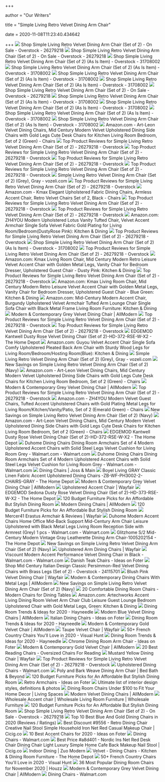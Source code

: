+++
        
author = "Our Writers"
        
title = "Simple Living Retro Velvet Dining Arm Chair"
        
date = 2020-11-08T11:23:40.434642
        
+++
[ ![](https://ak1.ostkcdn.com/images/products/is/images/direct/365c4e340e7bf3cfa65fa9c407f5012e7a614935/Simple-Living-Retro-Velvet-Dining-Arm-Chair-%28Set-of-2%29.jpg)](https://ak1.ostkcdn.com/images/products/is/images/direct/365c4e340e7bf3cfa65fa9c407f5012e7a614935/Simple-Living-Retro-Velvet-Dining-Arm-Chair-%28Set-of-2%29.jpg) Shop Simple Living Retro Velvet Dining Arm Chair (Set of 2) - On Sale -  Overstock - 26279218
[ ![](https://ak1.ostkcdn.com/images/products/is/images/direct/0fa4320a8a4a462d79aec865858b6b2b0593369f/Simple-Living-Retro-Velvet-Dining-Arm-Chair-%28Set-of-2%29.jpg)](https://ak1.ostkcdn.com/images/products/is/images/direct/0fa4320a8a4a462d79aec865858b6b2b0593369f/Simple-Living-Retro-Velvet-Dining-Arm-Chair-%28Set-of-2%29.jpg) Shop Simple Living Retro Velvet Dining Arm Chair (Set of 2) - On Sale -  Overstock - 26279218
[ ![](https://ak1.ostkcdn.com/images/products/26279218/Simple-Living-Retro-Velvet-Dining-Arm-Chair-Set-of-2-6b1e74cf-2b29-4fd8-802d-cc05a04f43db_600.jpg?impolicy=medium)](https://ak1.ostkcdn.com/images/products/26279218/Simple-Living-Retro-Velvet-Dining-Arm-Chair-Set-of-2-6b1e74cf-2b29-4fd8-802d-cc05a04f43db_600.jpg?impolicy=medium) Shop Simple Living Retro Velvet Dining Arm Chair (Set of 2) (As Is Item) -  Overstock - 31708002
[ ![](https://ak1.ostkcdn.com/images/products/26279218/Simple-Living-Retro-Velvet-Dining-Arm-Chair-Set-of-2-e6d28a6a-149e-4eae-ba42-a0e661e64629_600.jpg?impolicy=medium)](https://ak1.ostkcdn.com/images/products/26279218/Simple-Living-Retro-Velvet-Dining-Arm-Chair-Set-of-2-e6d28a6a-149e-4eae-ba42-a0e661e64629_600.jpg?impolicy=medium) Shop Simple Living Retro Velvet Dining Arm Chair (Set of 2) (As Is Item) -  Overstock - 31708002
[ ![](https://ak1.ostkcdn.com/images/products/26279218/Simple-Living-Retro-Velvet-Dining-Arm-Chair-Set-of-2-8ff8390d-15b2-4d46-b52b-cbc1b10aed47_600.jpg?impolicy=medium)](https://ak1.ostkcdn.com/images/products/26279218/Simple-Living-Retro-Velvet-Dining-Arm-Chair-Set-of-2-8ff8390d-15b2-4d46-b52b-cbc1b10aed47_600.jpg?impolicy=medium) Shop Simple Living Retro Velvet Dining Arm Chair (Set of 2) (As Is Item) -  Overstock - 31708002
[ ![](https://ak1.ostkcdn.com/images/products/26279218/Simple-Living-Retro-Velvet-Dining-Arm-Chair-Set-of-2-7e5ebfc7-194f-4726-8633-0835a2c064c4_600.jpg?impolicy=medium)](https://ak1.ostkcdn.com/images/products/26279218/Simple-Living-Retro-Velvet-Dining-Arm-Chair-Set-of-2-7e5ebfc7-194f-4726-8633-0835a2c064c4_600.jpg?impolicy=medium) Shop Simple Living Retro Velvet Dining Arm Chair (Set of 2) (As Is Item) -  Overstock - 31708002
[ ![](https://ak1.ostkcdn.com/images/products/is/images/direct/7dcbabbd8084f49644b36af18f3f8f6bb75268d1/Simple-Living-Retro-Velvet-Dining-Arm-Chair-%28Set-of-2%29.jpg)](https://ak1.ostkcdn.com/images/products/is/images/direct/7dcbabbd8084f49644b36af18f3f8f6bb75268d1/Simple-Living-Retro-Velvet-Dining-Arm-Chair-%28Set-of-2%29.jpg) Shop Simple Living Retro Velvet Dining Arm Chair (Set of 2) - On Sale -  Overstock - 26279218
[ ![](https://ak1.ostkcdn.com/images/products/26279218/Simple-Living-Retro-Velvet-Dining-Arm-Chair-Set-of-2-6197231d-bf6d-436a-ab10-0530f508b466_600.jpg?impolicy=medium)](https://ak1.ostkcdn.com/images/products/26279218/Simple-Living-Retro-Velvet-Dining-Arm-Chair-Set-of-2-6197231d-bf6d-436a-ab10-0530f508b466_600.jpg?impolicy=medium) Shop Simple Living Retro Velvet Dining Arm Chair (Set of 2) (As Is Item) -  Overstock - 31708002
[ ![](https://ak1.ostkcdn.com/images/products/26279218/Simple-Living-Retro-Velvet-Dining-Arm-Chair-Set-of-2-8e7d55f0-9a2c-4336-bcb3-460c59532719_600.jpg?impolicy=medium)](https://ak1.ostkcdn.com/images/products/26279218/Simple-Living-Retro-Velvet-Dining-Arm-Chair-Set-of-2-8e7d55f0-9a2c-4336-bcb3-460c59532719_600.jpg?impolicy=medium) Shop Simple Living Retro Velvet Dining Arm Chair (Set of 2) (As Is Item) -  Overstock - 31708002
[ ![](https://ak1.ostkcdn.com/images/products/26279218/Simple-Living-Retro-Velvet-Dining-Arm-Chair-Set-of-2-56243133-eeb2-48a9-83ec-dc6a576712eb_600.jpg?impolicy=medium)](https://ak1.ostkcdn.com/images/products/26279218/Simple-Living-Retro-Velvet-Dining-Arm-Chair-Set-of-2-56243133-eeb2-48a9-83ec-dc6a576712eb_600.jpg?impolicy=medium) Shop Simple Living Retro Velvet Dining Arm Chair (Set of 2) (As Is Item) -  Overstock - 31708002
[ ![](https://ak1.ostkcdn.com/images/products/26279218/Simple-Living-Retro-Velvet-Dining-Arm-Chair-Set-of-2-2be7bbc0-a861-4b82-b648-847d3a1e6c94_600.jpg?impolicy=medium)](https://ak1.ostkcdn.com/images/products/26279218/Simple-Living-Retro-Velvet-Dining-Arm-Chair-Set-of-2-2be7bbc0-a861-4b82-b648-847d3a1e6c94_600.jpg?impolicy=medium) Shop Simple Living Retro Velvet Dining Arm Chair (Set of 2) (As Is Item) -  Overstock - 31708002
[ ![](https://images-na.ssl-images-amazon.com/images/I/81Pm9sEEj3L._AC_SL1500_.jpg)](https://images-na.ssl-images-amazon.com/images/I/81Pm9sEEj3L._AC_SL1500_.jpg) Amazon.com - Art-Leon Velvet Dining Chairs, Mid Century Modern Velvet  Upholstered Dining Side Chairs with Gold Legs Cute Desk Chairs for Kitchen  Living Room Bedroom, Set of 2 (Green) - Chairs
[ ![](https://ak1.ostkcdn.com/images/products/is/images/direct/ed8024a190153347e6638ce7342ae72468a01e8e/Simple_Living_Retro_Velvet_Dining_Arm_Chair_Set_of_2.jpeg)](https://ak1.ostkcdn.com/images/products/is/images/direct/ed8024a190153347e6638ce7342ae72468a01e8e/Simple_Living_Retro_Velvet_Dining_Arm_Chair_Set_of_2.jpeg) Top Product Reviews for Simple Living Retro Velvet Dining Arm Chair (Set of  2) - 26279218 - Overstock
[ ![](https://ak1.ostkcdn.com/images/products/is/images/direct/a7029200bb835394ba0a7a22dc3332bf7dd0c08b/Simple_Living_Retro_Velvet_Dining_Arm_Chair_Set_of_2.jpeg)](https://ak1.ostkcdn.com/images/products/is/images/direct/a7029200bb835394ba0a7a22dc3332bf7dd0c08b/Simple_Living_Retro_Velvet_Dining_Arm_Chair_Set_of_2.jpeg) Top Product Reviews for Simple Living Retro Velvet Dining Arm Chair (Set of  2) - 26279218 - Overstock
[ ![](https://ak1.ostkcdn.com/images/products/is/images/direct/636f71b8dd5911cf2257d0194356e7b6617fe205/Simple_Living_Retro_Velvet_Dining_Arm_Chair_Set_of_2.jpeg)](https://ak1.ostkcdn.com/images/products/is/images/direct/636f71b8dd5911cf2257d0194356e7b6617fe205/Simple_Living_Retro_Velvet_Dining_Arm_Chair_Set_of_2.jpeg) Top Product Reviews for Simple Living Retro Velvet Dining Arm Chair (Set of  2) - 26279218 - Overstock
[ ![](https://ak1.ostkcdn.com/images/products/is/images/direct/f54f6a2773dc09fc76e70805984dbaec33b4e085/Simple_Living_Retro_Velvet_Dining_Arm_Chair_Set_of_2.jpeg)](https://ak1.ostkcdn.com/images/products/is/images/direct/f54f6a2773dc09fc76e70805984dbaec33b4e085/Simple_Living_Retro_Velvet_Dining_Arm_Chair_Set_of_2.jpeg) Top Product Reviews for Simple Living Retro Velvet Dining Arm Chair (Set of  2) - 26279218 - Overstock
[ ![](https://i.pinimg.com/originals/24/48/7a/24487acb11e5004e26e571585b77f78d.jpg)](https://i.pinimg.com/originals/24/48/7a/24487acb11e5004e26e571585b77f78d.jpg) Simple Living Retro Velvet Dining Arm Chair (Set of 2) (Grey), Gray -  vozeli.com
[ ![](https://ak1.ostkcdn.com/images/products/is/images/direct/27ab3ad438003a5ddb1c7409251f09818e2a615f/Simple_Living_Retro_Velvet_Dining_Arm_Chair_Set_of_2.jpeg)](https://ak1.ostkcdn.com/images/products/is/images/direct/27ab3ad438003a5ddb1c7409251f09818e2a615f/Simple_Living_Retro_Velvet_Dining_Arm_Chair_Set_of_2.jpeg) Top Product Reviews for Simple Living Retro Velvet Dining Arm Chair (Set of  2) - 26279218 - Overstock
[ ![](https://images-na.ssl-images-amazon.com/images/I/61yZMXViJAL._AC_SX522_.jpg)](https://images-na.ssl-images-amazon.com/images/I/61yZMXViJAL._AC_SX522_.jpg) Amazon.com - Kmax Elegant Upholstered Fabric Dining Chairs, Armless Accent  Chair, Retro Velvet Chairs Set of 2, Black - Chairs
[ ![](https://ak1.ostkcdn.com/images/products/is/images/direct/2646fb9b3c677cc45fc62cd0d0083374e16af19d/Simple_Living_Retro_Velvet_Dining_Arm_Chair_Set_of_2.jpeg)](https://ak1.ostkcdn.com/images/products/is/images/direct/2646fb9b3c677cc45fc62cd0d0083374e16af19d/Simple_Living_Retro_Velvet_Dining_Arm_Chair_Set_of_2.jpeg) Top Product Reviews for Simple Living Retro Velvet Dining Arm Chair (Set of  2) - 26279218 - Overstock
[ ![](https://ak1.ostkcdn.com/images/products/is/images/direct/2e9abc9f71588f7d3d03fad964673a00fa4a803b/Simple_Living_Retro_Velvet_Dining_Arm_Chair_Set_of_2.jpeg)](https://ak1.ostkcdn.com/images/products/is/images/direct/2e9abc9f71588f7d3d03fad964673a00fa4a803b/Simple_Living_Retro_Velvet_Dining_Arm_Chair_Set_of_2.jpeg) Top Product Reviews for Simple Living Retro Velvet Dining Arm Chair (Set of  2) - 26279218 - Overstock
[ ![](https://images-na.ssl-images-amazon.com/images/I/91wVMOocOVL._AC_SX522_.jpg)](https://images-na.ssl-images-amazon.com/images/I/91wVMOocOVL._AC_SX522_.jpg) Amazon.com: ZH4YOU Modern Upholstered Lotus Vanity Tufted Chair, Velvet  Accent Armchair Single Sofa Velvet Fabric Gold Plating for Living  Room/Bedroom(DustyRose Pink): Kitchen & Dining
[ ![](https://ak1.ostkcdn.com/images/products/is/images/direct/a958ec11943708f43a326033d3c4e69910d8a6d1/Simple_Living_Retro_Velvet_Dining_Arm_Chair_Set_of_2.jpeg)](https://ak1.ostkcdn.com/images/products/is/images/direct/a958ec11943708f43a326033d3c4e69910d8a6d1/Simple_Living_Retro_Velvet_Dining_Arm_Chair_Set_of_2.jpeg) Top Product Reviews for Simple Living Retro Velvet Dining Arm Chair (Set of  2) - 26279218 - Overstock
[ ![](https://ak1.ostkcdn.com/images/products/26279218/Simple-Living-Retro-Velvet-Dining-Arm-Chair-Set-of-2-4cf32cdc-687c-4db6-872c-b21dc9dcfad3.jpg)](https://ak1.ostkcdn.com/images/products/26279218/Simple-Living-Retro-Velvet-Dining-Arm-Chair-Set-of-2-4cf32cdc-687c-4db6-872c-b21dc9dcfad3.jpg) Shop Simple Living Retro Velvet Dining Arm Chair (Set of 2) (As Is Item) -  Overstock - 31708002
[ ![](https://ak1.ostkcdn.com/images/products/is/images/direct/0f247d72b367ed7edbc3a07d855627bdf2692c9c/Simple_Living_Retro_Velvet_Dining_Arm_Chair_Set_of_2.jpeg)](https://ak1.ostkcdn.com/images/products/is/images/direct/0f247d72b367ed7edbc3a07d855627bdf2692c9c/Simple_Living_Retro_Velvet_Dining_Arm_Chair_Set_of_2.jpeg) Top Product Reviews for Simple Living Retro Velvet Dining Arm Chair (Set of  2) - 26279218 - Overstock
[ ![](https://images-na.ssl-images-amazon.com/images/I/61bmCja1i0L._AC_SX522_.jpg)](https://images-na.ssl-images-amazon.com/images/I/61bmCja1i0L._AC_SX522_.jpg) Amazon.com: Kmax Living Room Chair, Mid Century Modern Retro Leisure Velvet  Accent Chair with Golden Metal Legs, Vanity Chair for Bedroom Dresser,  Upholstered Guest Chair - Dusty Pink: Kitchen & Dining
[ ![](https://ak1.ostkcdn.com/images/products/is/images/direct/0ced640f8353874cce5b7c66bb673fbfb3fd639d/Simple_Living_Retro_Velvet_Dining_Arm_Chair_Set_of_2.jpeg)](https://ak1.ostkcdn.com/images/products/is/images/direct/0ced640f8353874cce5b7c66bb673fbfb3fd639d/Simple_Living_Retro_Velvet_Dining_Arm_Chair_Set_of_2.jpeg) Top Product Reviews for Simple Living Retro Velvet Dining Arm Chair (Set of  2) - 26279218 - Overstock
[ ![](https://images-na.ssl-images-amazon.com/images/I/61wwtkYUrlL._AC_SX522_.jpg)](https://images-na.ssl-images-amazon.com/images/I/61wwtkYUrlL._AC_SX522_.jpg) Amazon.com: Kmax Living Room Chair, Mid Century Modern Retro Leisure Velvet  Accent Chair with Golden Metal Legs, Vanity Chair for Bedroom Dresser,  Upholstered Guest Chair - Blue Green: Kitchen & Dining
[ ![](https://images-na.ssl-images-amazon.com/images/I/51WYqpG3x7L._AC_SX522_.jpg)](https://images-na.ssl-images-amazon.com/images/I/51WYqpG3x7L._AC_SX522_.jpg) Amazon.com: Mid-Century Modern Accent Chair, Burgundy Upholstered Velvet  Armchair Tufted Arm Lounge Chair Single Sofa Chair with Black Metal Frame  Living Room Furniture: Kitchen & Dining
[ ![](https://secure.img1-fg.wfcdn.com/im/72568080/resize-h600-w600%5Ecompr-r85/9047/90475307/Melva+Velvet+Upholstered+Dining+Chair.jpg)](https://secure.img1-fg.wfcdn.com/im/72568080/resize-h600-w600%5Ecompr-r85/9047/90475307/Melva+Velvet+Upholstered+Dining+Chair.jpg) Modern & Contemporary Grey Velvet Dining Chair | AllModern
[ ![](https://ak1.ostkcdn.com/images/products/is/images/direct/0c53e4092b79e24bd23dc23c3c95a0078485e924/Simple_Living_Retro_Velvet_Dining_Arm_Chair_Set_of_2.jpeg)](https://ak1.ostkcdn.com/images/products/is/images/direct/0c53e4092b79e24bd23dc23c3c95a0078485e924/Simple_Living_Retro_Velvet_Dining_Arm_Chair_Set_of_2.jpeg) Top Product Reviews for Simple Living Retro Velvet Dining Arm Chair (Set of  2) - 26279218 - Overstock
[ ![](https://ak1.ostkcdn.com/images/products/is/images/direct/6607515f4b5eb8b23edba7e17897b97b0f8473de/Simple_Living_Retro_Velvet_Dining_Arm_Chair_Set_of_2.jpeg)](https://ak1.ostkcdn.com/images/products/is/images/direct/6607515f4b5eb8b23edba7e17897b97b0f8473de/Simple_Living_Retro_Velvet_Dining_Arm_Chair_Set_of_2.jpeg) Top Product Reviews for Simple Living Retro Velvet Dining Arm Chair (Set of  2) - 26279218 - Overstock
[ ![](https://images.homedepot-static.com/productImages/58233b0d-aa50-487e-a359-08f215cd9b2c/svn/dusty-rose-walnut-edgemod-accent-chairs-hd-372-rse-w-x2-64_1000.jpg)](https://images.homedepot-static.com/productImages/58233b0d-aa50-487e-a359-08f215cd9b2c/svn/dusty-rose-walnut-edgemod-accent-chairs-hd-372-rse-w-x2-64_1000.jpg) EDGEMOD Kantwell Dusty Rose Velvet Dining Chair (Set of 2)-HD-372-RSE-W-X2  - The Home Depot
[ ![](https://images-na.ssl-images-amazon.com/images/I/710GfF5RiLL._AC_SX522_.jpg)](https://images-na.ssl-images-amazon.com/images/I/710GfF5RiLL._AC_SX522_.jpg) Amazon.com: Guyou Velvet Accent Chair Single Sofa Comfy Upholstered Pleated  Back Arm Chair with Sturdy Wood Legs for Living Room/Bedroom/Hosting  Room(Blue): Kitchen & Dining
[ ![](https://i.pinimg.com/originals/f1/8a/20/f18a2017ab72be823ae35bca99c4076b.png)](https://i.pinimg.com/originals/f1/8a/20/f18a2017ab72be823ae35bca99c4076b.png) Simple Living Retro Velvet Dining Arm Chair (Set of 2) (Grey), Gray -  vozeli.com
[ ![](https://images.prod.meredith.com/product/213fe54c8e0abc8cda6e9c2c06d80c1f/1576924211296/m/simple-living-beetle-dining-chair-set-of-2-upholstered-velvet-blue-velvet)](https://images.prod.meredith.com/product/213fe54c8e0abc8cda6e9c2c06d80c1f/1576924211296/m/simple-living-beetle-dining-chair-set-of-2-upholstered-velvet-blue-velvet) New Savings on Simple Living Retro Velvet Dining Arm Chair (Set of 2) (Navy)
[ ![](https://m.media-amazon.com/images/I/61ieb2uSNGL._AC_SS350_.jpg)](https://m.media-amazon.com/images/I/61ieb2uSNGL._AC_SS350_.jpg) Amazon.com - Art-Leon Velvet Dining Chairs, Mid Century Modern Velvet  Upholstered Dining Side Chairs with Gold Legs Cute Desk Chairs for Kitchen  Living Room Bedroom, Set of 2 (Green) - Chairs
[ ![](https://secure.img1-fg.wfcdn.com/im/11067495/resize-h310-w310%5Ecompr-r85/1208/120864588/patrick-velvet-upholstered-side-chair.jpg)](https://secure.img1-fg.wfcdn.com/im/11067495/resize-h310-w310%5Ecompr-r85/1208/120864588/patrick-velvet-upholstered-side-chair.jpg) Modern & Contemporary Grey Velvet Dining Chair | AllModern
[ ![](https://ak1.ostkcdn.com/images/products/is/images/direct/97c972fcc3dcaea80a30ed58329f707512531b79/Simple_Living_Retro_Velvet_Dining_Arm_Chair_Set_of_2.jpeg)](https://ak1.ostkcdn.com/images/products/is/images/direct/97c972fcc3dcaea80a30ed58329f707512531b79/Simple_Living_Retro_Velvet_Dining_Arm_Chair_Set_of_2.jpeg) Top Product Reviews for Simple Living Retro Velvet Dining Arm Chair (Set of  2) - 26279218 - Overstock
[ ![](https://images-na.ssl-images-amazon.com/images/I/51SVEyLP2TL._AC_SX522_.jpg)](https://images-na.ssl-images-amazon.com/images/I/51SVEyLP2TL._AC_SX522_.jpg) Amazon.com - ZH4YOU Modern Velvet Guest Chairs, Tufted Accent Upholstered  Chairs with Gold Plating Metal Legs for Living Room/Kitchen/Vanity/Patio,  Set of 2 (Emerald Green) - Chairs
[ ![](https://images.prod.meredith.com/product/b552694ff81ab540872166dc2da94949/1592582814185/m/simple-living-shelly-beetle-dining-chair-set-of-2-grey)](https://images.prod.meredith.com/product/b552694ff81ab540872166dc2da94949/1592582814185/m/simple-living-shelly-beetle-dining-chair-set-of-2-grey) New Savings on Simple Living Retro Velvet Dining Arm Chair (Set of 2) (Navy)
[ ![](https://m.media-amazon.com/images/I/71deNIGOuCL._AC_SS350_.jpg)](https://m.media-amazon.com/images/I/71deNIGOuCL._AC_SS350_.jpg) Amazon.com - Art-Leon Velvet Dining Chairs, Mid Century Modern Velvet  Upholstered Dining Side Chairs with Gold Legs Cute Desk Chairs for Kitchen  Living Room Bedroom, Set of 2 (Green) - Chairs
[ ![](https://images.homedepot-static.com/productImages/65d589ab-bf1e-4d9f-813c-ecc5fa34c71d/svn/dusty-rose-walnut-edgemod-accent-chairs-hd-372-rse-w-x2-40_600.jpg)](https://images.homedepot-static.com/productImages/65d589ab-bf1e-4d9f-813c-ecc5fa34c71d/svn/dusty-rose-walnut-edgemod-accent-chairs-hd-372-rse-w-x2-40_600.jpg) EDGEMOD Kantwell Dusty Rose Velvet Dining Chair (Set of 2)-HD-372-RSE-W-X2  - The Home Depot
[ ![](https://i5.walmartimages.com/asr/a417b983-aebd-4863-a904-b9792f37f48a_1.d69cfc4adab0e02dde26d4d512bf42f5.jpeg)](https://i5.walmartimages.com/asr/a417b983-aebd-4863-a904-b9792f37f48a_1.d69cfc4adab0e02dde26d4d512bf42f5.jpeg) Duhome Dining Chairs Dining Room Armchairs Set of 4 Modern Upholstered Accent  Chairs with Solid Steel Legs Velvet Cushion for Living Room Grey -  Walmart.com - Walmart.com
[ ![](https://i5.walmartimages.com/asr/942c1f40-2649-464c-b06c-d4ae4a2a2496_1.fe548cb922a68fe6af796284d991b03d.jpeg?odnWidth=612&odnHeight=612&odnBg=ffffff)](https://i5.walmartimages.com/asr/942c1f40-2649-464c-b06c-d4ae4a2a2496_1.fe548cb922a68fe6af796284d991b03d.jpeg?odnWidth=612&odnHeight=612&odnBg=ffffff) Duhome Dining Chairs Dining Room Armchairs Set of 4 Modern Upholstered Accent  Chairs with Solid Steel Legs Velvet Cushion for Living Room Grey -  Walmart.com - Walmart.com
[ ![](https://secure.img1-fg.wfcdn.com/im/47398963/resize-h600-w600%5Ecompr-r85/5689/56895313/Dining+Chairs.jpg)](https://secure.img1-fg.wfcdn.com/im/47398963/resize-h600-w600%5Ecompr-r85/5689/56895313/Dining+Chairs.jpg) Dining Chairs | Joss & Main
[ ![](https://images.homedepot-static.com/productImages/f901e9d4-e9cd-49c0-b233-8d49ccd14ba2/svn/gray-boyel-living-dining-chairs-zb-wf-ph3002-2-chairs-gray-64_600.jpg)](https://images.homedepot-static.com/productImages/f901e9d4-e9cd-49c0-b233-8d49ccd14ba2/svn/gray-boyel-living-dining-chairs-zb-wf-ph3002-2-chairs-gray-64_600.jpg) Boyel Living GRAY Classic Linen Fabric Accent Upholstered Dining Chairs -ZB-WF-PH3002-2-CHAIRS-GRAY - The Home Depot
[ ![](https://secure.img1-fg.wfcdn.com/im/08682348/resize-h310-w310%5Ecompr-r85/1227/122785817/brie-solid-wood-upholstered-dining-chair-set-of-2.jpg)](https://secure.img1-fg.wfcdn.com/im/08682348/resize-h310-w310%5Ecompr-r85/1227/122785817/brie-solid-wood-upholstered-dining-chair-set-of-2.jpg) Modern & Contemporary Grey Velvet Dining Chair | AllModern
[ ![](https://secure.img1-fg.wfcdn.com/im/18177364/resize-h600-w600%5Ecompr-r85/8648/86484346/Dining+Chair+Tufted+Armless+Chair+Upholstered+Accent+Chair%2C+Set+Of+6+%28Grey%29+%28Set+of+6%29.jpg)](https://secure.img1-fg.wfcdn.com/im/18177364/resize-h600-w600%5Ecompr-r85/8648/86484346/Dining+Chair+Tufted+Armless+Chair+Upholstered+Accent+Chair%2C+Set+Of+6+%28Grey%29+%28Set+of+6%29.jpg) Upholstered Accent Chair | Wayfair
[ ![](https://images.homedepot-static.com/productImages/655a8922-5c05-4c93-bf1a-a6c5cf361f3d/svn/dusty-rose-walnut-edgemod-accent-chairs-hd-373-rse-w-x2-64_600.jpg)](https://images.homedepot-static.com/productImages/655a8922-5c05-4c93-bf1a-a6c5cf361f3d/svn/dusty-rose-walnut-edgemod-accent-chairs-hd-373-rse-w-x2-64_600.jpg) EDGEMOD Sedona Dusty Rose Velvet Dining Chair (Set of 2)-HD-373-RSE-W-X2 -  The Home Depot
[ ![](https://stylebyemilyhenderson.com/wp-content/uploads/2019/05/fabulous-ideas-for-painted-dining-room-chairs-1.jpg)](https://stylebyemilyhenderson.com/wp-content/uploads/2019/05/fabulous-ideas-for-painted-dining-room-chairs-1.jpg) 120 Budget Furniture Picks for An Affordable But Stylish Dining Room
[ ![](https://secure.img1-fg.wfcdn.com/im/66854884/resize-h600-w600%5Ecompr-r85/3865/38650414/Dining+Chairs.jpg)](https://secure.img1-fg.wfcdn.com/im/66854884/resize-h600-w600%5Ecompr-r85/3865/38650414/Dining+Chairs.jpg) Modern Dining Chairs | AllModern
[ ![](https://stylebyemilyhenderson.com/wp-content/uploads/2019/05/Emily-Henderson-Budget-Dining-Room-Sets-Dining-Chairs2.jpg)](https://stylebyemilyhenderson.com/wp-content/uploads/2019/05/Emily-Henderson-Budget-Dining-Room-Sets-Dining-Chairs2.jpg) 120 Budget Furniture Picks for An Affordable But Stylish Dining Room
[ ![](https://secure.img1-fg.wfcdn.com/im/27405933/compr-r85/1231/123125373/erastus-armchair.jpg)](https://secure.img1-fg.wfcdn.com/im/27405933/compr-r85/1231/123125373/erastus-armchair.jpg) Mercer41 Erastus Armchair & Reviews | Wayfair
[ ![](https://i5.walmartimages.com/asr/5b314ade-143b-410b-8747-efd2ddb8fd2a_1.96da7395a1d139215ce438173c94da8e.jpeg)](https://i5.walmartimages.com/asr/5b314ade-143b-410b-8747-efd2ddb8fd2a_1.96da7395a1d139215ce438173c94da8e.jpeg) Duhome Modern Accent Chairs Home Office Mid-Back Support Mid-Century Arm  Chair Leisure Upholstered with Black Metal Legs Living Room Reception Side  with Armrest (Grey) 1 pcs - Walmart.com - Walmart.com
[ ![](https://images.homedepot-static.com/productImages/fe8d0ecf-a28d-4cf8-92e4-11b9e7b9782d/svn/vintage-gray-glitzhome-dining-chairs-1005202154-64_1000.jpg)](https://images.homedepot-static.com/productImages/fe8d0ecf-a28d-4cf8-92e4-11b9e7b9782d/svn/vintage-gray-glitzhome-dining-chairs-1005202154-64_1000.jpg) Glitzhome S/2 Mid-Century Modern Vintage Gray Leatherette Dining Arm Chair-1005202154  - The Home Depot
[ ![](https://images.prod.meredith.com/content/281474979955524/738306)](https://images.prod.meredith.com/content/281474979955524/738306) New Savings on Simple Living Retro Velvet Dining Arm Chair (Set of 2) (Navy)
[ ![](https://secure.img1-fg.wfcdn.com/im/85295183/resize-h600-w600%5Ecompr-r85/7327/73275387/Sprayberry+Upholstered+Arm+Dining+Chair+%28Set+of+2%29.jpg)](https://secure.img1-fg.wfcdn.com/im/85295183/resize-h600-w600%5Ecompr-r85/7327/73275387/Sprayberry+Upholstered+Arm+Dining+Chair+%28Set+of+2%29.jpg) Upholstered Arm Dining Chairs | Wayfair
[ ![](https://i5.walmartimages.com/asr/5d7f924b-0fa3-4aa4-9563-ef78b7a7fed0_1.d4c44f4afacc853e96acacb9bc0b2bcc.jpeg)](https://i5.walmartimages.com/asr/5d7f924b-0fa3-4aa4-9563-ef78b7a7fed0_1.d4c44f4afacc853e96acacb9bc0b2bcc.jpeg) Viscount Modern Accent Performance Velvet Dining Chair in Black -  Walmart.com - Walmart.com
[ ![](https://foter.com/photos/title/danish-teak-chairs.jpg)](https://foter.com/photos/title/danish-teak-chairs.jpg) Danish Teak Chairs - Ideas on Foter
[ ![](https://ak1.ostkcdn.com/images/products/24115701/Mid-Century-Italian-Design-Classic-Persimmon-Red-Velvet-Dining-Chairs-with-Brass-Legs-Set-of-2-39dc5389-11b7-49bc-a3b6-e1aa901023f4.jpg)](https://ak1.ostkcdn.com/images/products/24115701/Mid-Century-Italian-Design-Classic-Persimmon-Red-Velvet-Dining-Chairs-with-Brass-Legs-Set-of-2-39dc5389-11b7-49bc-a3b6-e1aa901023f4.jpg) Shop Mid Century Italian Design Classic Persimmon-Red Velvet Dining Chairs  with Brass Legs (Set of 2) - Overstock - 24115701
[ ![](https://secure.img1-fg.wfcdn.com/im/22268752/resize-h310-w310%5Ecompr-r85/8352/83526409/stonefort-tufted-velvet-upholstered-dining-chair-set-of-2.jpg)](https://secure.img1-fg.wfcdn.com/im/22268752/resize-h310-w310%5Ecompr-r85/8352/83526409/stonefort-tufted-velvet-upholstered-dining-chair-set-of-2.jpg) Blush Pink Velvet Dining Chair | Wayfair
[ ![](https://secure.img1-fg.wfcdn.com/im/78860236/resize-h600-w600%5Ecompr-r85/9046/90461836/York+Upholstered+Dining+Chair.jpg)](https://secure.img1-fg.wfcdn.com/im/78860236/resize-h600-w600%5Ecompr-r85/9046/90461836/York+Upholstered+Dining+Chair.jpg) Modern & Contemporary Dining Chairs With Metal Legs | AllModern
[ ![](https://assets.marthastewart.com/styles/wmax-1500/d21/plaid-bistro-set-0717/plaid-bistro-set-0717_horiz.jpg)](https://assets.marthastewart.com/styles/wmax-1500/d21/plaid-bistro-set-0717/plaid-bistro-set-0717_horiz.jpg) New Savings on Simple Living Retro Velvet Dining Arm Chair (Set of 2) (Navy)
[ ![](https://hips.hearstapps.com/hmg-prod.s3.amazonaws.com/images/dining-chairs-lead-1580839939.jpg)](https://hips.hearstapps.com/hmg-prod.s3.amazonaws.com/images/dining-chairs-lead-1580839939.jpg) 20 Comfortable Dining Room Chairs - Modern Chairs for Dining Tables
[ ![](https://images-na.ssl-images-amazon.com/images/I/71oTupdqKNL._AC_SL1500_.jpg)](https://images-na.ssl-images-amazon.com/images/I/71oTupdqKNL._AC_SL1500_.jpg) Amazon.com: Artechworks Accent Living Dining Room Velvet Arm Chair Club  Leisure Guest Lounge Bedroom Upholstered Chair with Gold Metal Legs, Green:  Kitchen & Dining
[ ![](https://www.hayneedle.com/tips-and-ideas/wp-content/uploads/2018/06/dining-room-1-1.jpg)](https://www.hayneedle.com/tips-and-ideas/wp-content/uploads/2018/06/dining-room-1-1.jpg) Dining Room Trends & Ideas for 2020 - Hayneedle
[ ![](https://secure.img1-fg.wfcdn.com/im/41267656/resize-h310-w310%5Ecompr-r85/9771/97713453/victor-upholstered-dining-chair.jpg)](https://secure.img1-fg.wfcdn.com/im/41267656/resize-h310-w310%5Ecompr-r85/9771/97713453/victor-upholstered-dining-chair.jpg) Modern Blue Velvet Dining Chairs | AllModern
[ ![](https://foter.com/photos/289/modern-italian-quia-dining-chairs-metal-frame-leather-sossano-set-of.jpg?s=ts3)](https://foter.com/photos/289/modern-italian-quia-dining-chairs-metal-frame-leather-sossano-set-of.jpg?s=ts3) Italian Dining Chairs - Ideas on Foter
[ ![](https://www.hayneedle.com/tips-and-ideas/wp-content/uploads/2018/06/OneRoomChallenge_SMPLiving-0402-2-copy.jpg)](https://www.hayneedle.com/tips-and-ideas/wp-content/uploads/2018/06/OneRoomChallenge_SMPLiving-0402-2-copy.jpg) Dining Room Trends & Ideas for 2020 - Hayneedle
[ ![](https://secure.img1-fg.wfcdn.com/im/67733002/resize-h310-w310%5Ecompr-r85/9439/94399232/melva-velvet-upholstered-dining-chair.jpg)](https://secure.img1-fg.wfcdn.com/im/67733002/resize-h310-w310%5Ecompr-r85/9439/94399232/melva-velvet-upholstered-dining-chair.jpg) Modern & Contemporary Gold Velvet Chair | AllModern
[ ![](https://secure.img1-fg.wfcdn.com/im/24439330/resize-h600-w600%5Ecompr-r85/1248/124804321/Easterling+Velvet+Slipper+Chair.jpg)](https://secure.img1-fg.wfcdn.com/im/24439330/resize-h600-w600%5Ecompr-r85/1248/124804321/Easterling+Velvet+Slipper+Chair.jpg) Taupe Velvet Chair | Wayfair
[ ![](https://visualhunt.com/photos/title/french-country-chairs.jpg)](https://visualhunt.com/photos/title/french-country-chairs.jpg) 50+ French Country Chairs You'll Love in 2020 - Visual Hunt
[ ![](https://www.hayneedle.com/tips-and-ideas/wp-content/uploads/2018/06/modern-traditional-dining-room.jpg)](https://www.hayneedle.com/tips-and-ideas/wp-content/uploads/2018/06/modern-traditional-dining-room.jpg) Dining Room Trends & Ideas for 2020 - Hayneedle
[ ![](https://foter.com/photos/title/chrome-dining-room-arm-chair.jpg)](https://foter.com/photos/title/chrome-dining-room-arm-chair.jpg) Chrome Dining Room Arm Chair - Ideas on Foter
[ ![](https://secure.img1-fg.wfcdn.com/im/26010427/resize-h600-w600%5Ecompr-r85/1218/121862132/Devers+Velvet+Chair.jpg)](https://secure.img1-fg.wfcdn.com/im/26010427/resize-h600-w600%5Ecompr-r85/1218/121862132/Devers+Velvet+Chair.jpg) Modern & Contemporary Gold Velvet Chair | AllModern
[ ![](https://hips.hearstapps.com/hmg-prod.s3.amazonaws.com/images/reading-chairs-lead-1579279562.jpg)](https://hips.hearstapps.com/hmg-prod.s3.amazonaws.com/images/reading-chairs-lead-1579279562.jpg) 20 Best Reading Chairs - Oversized Chairs For Reading
[ ![](https://secure.img1-fg.wfcdn.com/im/08403159/resize-h310-w310%5Ecompr-r85/9113/91138996/pretor-upholstered-dining-chair-set-of-2.jpg)](https://secure.img1-fg.wfcdn.com/im/08403159/resize-h310-w310%5Ecompr-r85/9113/91138996/pretor-upholstered-dining-chair-set-of-2.jpg) Mustard Yellow Dining Chair | Wayfair
[ ![](https://ak1.ostkcdn.com/images/products/is/images/direct/5ef7a510ba9cdd337c9cca6b03c05d3fce80c6ab/Art-Leon-Modern-Velvet-Fabric-Dining-Chairs-Set-of-2-with-Golden-Legs.jpg)](https://ak1.ostkcdn.com/images/products/is/images/direct/5ef7a510ba9cdd337c9cca6b03c05d3fce80c6ab/Art-Leon-Modern-Velvet-Fabric-Dining-Chairs-Set-of-2-with-Golden-Legs.jpg) Top Product Reviews for Simple Living Retro Velvet Dining Arm Chair (Set of  2) - 26279218 - Overstock
[ ![](https://i5.walmartimages.com/asr/50b61bdd-38a3-4fd2-9aa1-3a1313357462_1.7102d83722a3555a1f807433f9b2585b.jpeg?odnHeight=200&odnWidth=200&odnBg=ffffff)](https://i5.walmartimages.com/asr/50b61bdd-38a3-4fd2-9aa1-3a1313357462_1.7102d83722a3555a1f807433f9b2585b.jpeg?odnHeight=200&odnWidth=200&odnBg=ffffff) Upholstered Dining Chairs - Walmart.com
[ ![](https://b3h2.scene7.com/is/image/BedBathandBeyond/138557462795401p?$690$&wid=690&hei=690)](https://b3h2.scene7.com/is/image/BedBathandBeyond/138557462795401p?$690$&wid=690&hei=690) Poly and Bark Weave Dining Arm Chair | Bed Bath & Beyond
[ ![](https://stylebyemilyhenderson.com/wp-content/uploads/2017/05/Brady-Tolbert_Emily-Henderson_Black-and-White-Kitchen_Vintage_Apartment-Refresh_Wood_Brass_Checkered-Floor_Copper-Pots_Eclectic_Glam_Modern_Traditional_10.jpg)](https://stylebyemilyhenderson.com/wp-content/uploads/2017/05/Brady-Tolbert_Emily-Henderson_Black-and-White-Kitchen_Vintage_Apartment-Refresh_Wood_Brass_Checkered-Floor_Copper-Pots_Eclectic_Glam_Modern_Traditional_10.jpg) 120 Budget Furniture Picks for An Affordable But Stylish Dining Room
[ ![](https://foter.com/photos/title/retro-armchairs.jpg)](https://foter.com/photos/title/retro-armchairs.jpg) Retro Armchairs - Ideas on Foter
[ ![](https://decorinteriorsus.com/blog/wp-content/uploads/2020/02/retro.jpg)](https://decorinteriorsus.com/blog/wp-content/uploads/2020/02/retro.jpg) Ultimate list of interior design styles, definitions & photos
[ ![](https://www.livingspaces.com/globalassets/productassets/200000-299999/250000-259999/257000-257999/257900-257999/257902/257902_multicolor_multi-media_dining_chair_signature_01.jpg?w=446&h=296&mode=pad)](https://www.livingspaces.com/globalassets/productassets/200000-299999/250000-259999/257000-257999/257900-257999/257902/257902_multicolor_multi-media_dining_chair_signature_01.jpg?w=446&h=296&mode=pad) Dining Room Chairs Under $100 to Fit Your Home Decor | Living Spaces
[ ![](https://secure.img1-fg.wfcdn.com/im/48990142/resize-h310-w310%5Ecompr-r85/9473/94737551/ravi-velvet-upholstered-side-chair-set-of-2.jpg)](https://secure.img1-fg.wfcdn.com/im/48990142/resize-h310-w310%5Ecompr-r85/9473/94737551/ravi-velvet-upholstered-side-chair-set-of-2.jpg) Modern Velvet Dining Chairs | AllModern
[ ![](http://www.wholesale-interiors.com/resize/Shared/Images/Products/Batch%20160/9938-1.jpg?bw=1000&w=1000&bh=1000&h=1000)](http://www.wholesale-interiors.com/resize/Shared/Images/Products/Batch%20160/9938-1.jpg?bw=1000&w=1000&bh=1000&h=1000) Wholesale Accent chair | Wholesale Living Room Furniture | Wholesale  Furniture
[ ![](https://stylebyemilyhenderson.com/wp-content/uploads/2019/05/Emily-Henderson-Budget-Dining-Room-Sets-Dining-Tables2.jpg)](https://stylebyemilyhenderson.com/wp-content/uploads/2019/05/Emily-Henderson-Budget-Dining-Room-Sets-Dining-Tables2.jpg) 120 Budget Furniture Picks for An Affordable But Stylish Dining Room
[ ![](https://ak1.ostkcdn.com/images/products/is/images/direct/e06af13a89af88e66c26cd44e3a3a033f3aa0912/Art-Leon-Modern-Velvet-Fabric-Dining-Chairs-Set-of-2-with-Golden-Legs_320.jpg?impolicy=medium&imwidth=200)](https://ak1.ostkcdn.com/images/products/is/images/direct/e06af13a89af88e66c26cd44e3a3a033f3aa0912/Art-Leon-Modern-Velvet-Fabric-Dining-Chairs-Set-of-2-with-Golden-Legs_320.jpg?impolicy=medium&imwidth=200) Shop Simple Living Retro Velvet Dining Arm Chair (Set of 2) - On Sale -  Overstock - 26279218
[ ![](https://m.media-amazon.com/images/I/81srPnh-1qL._AC_UL320_ML3_.jpg)](https://m.media-amazon.com/images/I/81srPnh-1qL._AC_UL320_ML3_.jpg) Top 10 Best Blue And Gold Dining Chairs in 2020 (Reviews / Ratings)
[ ![](https://ae01.alicdn.com/kf/Hd2c9911b402b43f18c00aef832497eb3k/Retro-dining-chair-creative-nail-stool-simple-household-iron-net-red-casual-makeup-chair.jpg_350x350.jpg)](https://ae01.alicdn.com/kf/Hd2c9911b402b43f18c00aef832497eb3k/Retro-dining-chair-creative-nail-stool-simple-household-iron-net-red-casual-makeup-chair.jpg_350x350.jpg) Best Discount #9556 - Retro Dining Chair Creative Nail Stool Simple  Household Iron Net Red Casual Makeup Chair | Cicig.co
[ ![](https://foter.com/photos/399/eytel-armchair.jpg?s=ts3)](https://foter.com/photos/399/eytel-armchair.jpg?s=ts3) 10 Best Accent Chairs for 2020 - Ideas on Foter
[ ![](https://i5.walmartimages.com/asr/dde831a7-8150-49cb-9596-d26e61e9244e.ddea878f35e2f7ce7be4cf1e10cb984d.jpeg?odnHeight=200&odnWidth=200&odnBg=ffffff)](https://i5.walmartimages.com/asr/dde831a7-8150-49cb-9596-d26e61e9244e.ddea878f35e2f7ce7be4cf1e10cb984d.jpeg?odnHeight=200&odnWidth=200&odnBg=ffffff) Dining Chairs - Walmart.com
[ ![](https://i3.wp.com/ae01.alicdn.com/kf/H30b481d4da8949f18543dbcf0f0ab0fer/Nordic-Ins-Net-Red-Desk-Chair-Dining-Chair-Light-Luxury-Simple-Home-Cafe-Back-Makeup-Nail.jpg)](https://i3.wp.com/ae01.alicdn.com/kf/H30b481d4da8949f18543dbcf0f0ab0fer/Nordic-Ins-Net-Red-Desk-Chair-Dining-Chair-Light-Luxury-Simple-Home-Cafe-Back-Makeup-Nail.jpg) Best Price #a8d401 - Nordic Ins Net Red Desk Chair Dining Chair Light  Luxury Simple Home Cafe Back Makeup Nail Stool | Cicig.co
[ ![](https://zuomod.com/image/cache/catalog/products/2019/Single/100977-1-270x270.jpg)](https://zuomod.com/image/cache/catalog/products/2019/Single/100977-1-270x270.jpg) Indoor Dining | Zuo Modern
[ ![](https://images.homedepot-static.com/productImages/5f5b50dc-378f-4f38-b83b-85efe868c7a9/svn/emerald-gold-velvet-inspired-home-dining-chairs-dc91-02em2-hd-64_400.jpg)](https://images.homedepot-static.com/productImages/5f5b50dc-378f-4f38-b83b-85efe868c7a9/svn/emerald-gold-velvet-inspired-home-dining-chairs-dc91-02em2-hd-64_400.jpg) Velvet - Dining Chairs - Kitchen & Dining Room Furniture - The Home Depot
[ ![](https://visualhunt.com/photos/10/capulet-french-country-caned-back-oak-dining-arm-chair.jpg?s=pi)](https://visualhunt.com/photos/10/capulet-french-country-caned-back-oak-dining-arm-chair.jpg?s=pi) 50+ French Country Chairs You'll Love in 2020 - Visual Hunt
[ ![](https://st.hzcdn.com/fimgs/a4f1af020e9f689e_8971-w233-h233-b1-p10--.jpg)](https://st.hzcdn.com/fimgs/a4f1af020e9f689e_8971-w233-h233-b1-p10--.jpg) 36 Most Popular Dining Room Chairs for November 2020 | Houzz
[ ![](https://secure.img1-fg.wfcdn.com/im/93643025/resize-h160-w160%5Ecompr-r85/1210/121090582/Teo+Solid+Wood+Dining+Chair+%2528Set+of+2%2529.jpg)](https://secure.img1-fg.wfcdn.com/im/93643025/resize-h160-w160%5Ecompr-r85/1210/121090582/Teo+Solid+Wood+Dining+Chair+%2528Set+of+2%2529.jpg) Modern & Contemporary Grey Velvet Dining Chair | AllModern
[ ![](https://i5.walmartimages.com/asr/36166c32-ddec-423b-bc5a-c3726a4b4aa0_1.199369178e0356149568b9c26c867e65.jpeg?odnHeight=200&odnWidth=200&odnBg=ffffff)](https://i5.walmartimages.com/asr/36166c32-ddec-423b-bc5a-c3726a4b4aa0_1.199369178e0356149568b9c26c867e65.jpeg?odnHeight=200&odnWidth=200&odnBg=ffffff) Dining Chairs - Walmart.com
